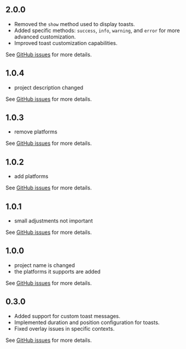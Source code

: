 ## 2.0.0
- Removed the `show` method used to display toasts.
- Added specific methods: `success`, `info`, `warning`, and `error` for more advanced customization.
- Improved toast customization capabilities.

See [GitHub issues](https://github.com/cristianlag97/toastify_flutter) for more details.

## 1.0.4

- project description changed

See [GitHub issues](https://github.com/cristianlag97/toastify_flutter) for more details.

## 1.0.3

- remove platforms

See [GitHub issues](https://github.com/cristianlag97/toastify_flutter) for more details.

## 1.0.2

- add platforms

See [GitHub issues](https://github.com/cristianlag97/toastify_flutter) for more details.

## 1.0.1

- small adjustments not important

See [GitHub issues](https://github.com/cristianlag97/toastify_flutter) for more details.

## 1.0.0

- project name is changed
- the platforms it supports are added

See [GitHub issues](https://github.com/cristianlag97/toastify_flutter) for more details.

## 0.3.0

- Added support for custom toast messages.
- Implemented duration and position configuration for toasts.
- Fixed overlay issues in specific contexts.

See [GitHub issues](https://github.com/cristianlag97/toastify_flutter) for more details.